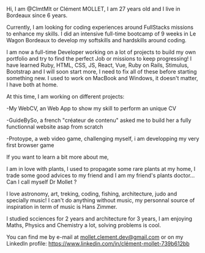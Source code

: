 Hi, I am @ClmtMlt or Clément MOLLET,
I am 27 years old and I live in Bordeaux since 6 years.

Currently, I am looking for coding experiences around FullStacks missions to enhance my skills.
I did an intensive full-time bootcamp of 9 weeks in Le Wagon Bordeaux to develop my softskills and hardskills around coding.

I am now a full-time Developer working on a lot of projects to build my own portfolio and try to find the perfect Job or missions to keep progressing!
I have learned Ruby, HTML, CSS, JS, React, Vue, Ruby on Rails, Stimulus, Bootstrap and I will soon start more, I need to fix all of these before starting something new.
I used to work on MacBook and Windows, it doesn't matter, I have both at home.


At this time, I am working on different projects:

-My WebCV, an Web App to show my skill to perform an unique CV

-GuideBySo, a french "créateur de contenu" asked me to build her a fully functionnal website asap from scratch

-Protoype, a web video game, challenging myself, i am developping my very first browser game

If you want to learn a bit more about me,

I am in love with plants, I used to propagate some rare plants at my home, I trade some good advices to my friend and I am my friend's plants doctor... Can I call myself Dr Mollet ? 

I love astronomy, art, treking, coding, fishing, architecture, judo and specially music! I can't do anything without music, my personnal source of inspiration in term of music is Hans Zimmer.

I studied scciences for 2 years and architecture for 3 years, I am enjoying Maths, Physics and Chemistry a lot, solving problems is cool.  

You can find me by e-mail at mollet.clement.dev@gmail.com or on my LinkedIn profile: https://www.linkedin.com/in/clément-mollet-739b612bb


<!---
ClmtMlt/ClmtMlt is a ✨ special ✨ repository because its `README.md` (this file) appears on your GitHub profile.
You can click the Preview link to take a look at your changes.
--->
